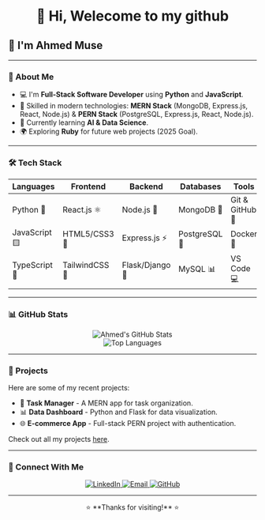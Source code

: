 <h1 align="center">👋 Hi, Welecome to my github </h1>
<h2 align="lift">👋 I'm Ahmed Muse </h2>

---

### 🌟 About Me  
- 💻 I'm **Full-Stack Software Developer** using **Python** and **JavaScript**.  
- 🔧 Skilled in modern technologies: **MERN Stack** (MongoDB, Express.js, React, Node.js) & **PERN Stack** (PostgreSQL, Express.js, React, Node.js).  
- 🎯 Currently learning **AI & Data Science**.  
- 🌍 Exploring **Ruby** for future web projects (2025 Goal).  

---

### 🛠️ Tech Stack

| **Languages** | **Frontend**        | **Backend**         | **Databases**        | **Tools**            |
|---------------|---------------------|---------------------|----------------------|----------------------|
| Python 🐍     | React.js ⚛️        | Node.js 🚀          | MongoDB 🍃          | Git & GitHub 🐙     |
| JavaScript 🟨  | HTML5/CSS3 🎨      | Express.js ⚡       | PostgreSQL 🐘        | Docker 🐳            |
| TypeScript 🔷 | TailwindCSS 💨      | Flask/Django 🐍     | MySQL 📊             | VS Code 💻           |

---

### 📊 GitHub Stats  
<p align="center">
  <img src="https://github-readme-stats.vercel.app/api?username=ahmed-muse-97&show_icons=true&theme=radical" alt="Ahmed's GitHub Stats" />
  <br>
  <img src="https://github-readme-stats.vercel.app/api/top-langs/?username=ahmed-muse-97&layout=compact&theme=radical" alt="Top Languages" />
</p>

---

### 💼 Projects  
Here are some of my recent projects:  
- 📝 **Task Manager** - A MERN app for task organization.  
- 📊 **Data Dashboard** - Python and Flask for data visualization.  
- 🌐 **E-commerce App** - Full-stack PERN project with authentication.  

Check out all my projects [here](https://github.com/ahmed-muse-97).

---

### 🔗 Connect With Me  
<p align="center">
  <a href="https://www.linkedin.com/in/ahmed-muse-8274341b7/" target="_blank">
    <img src="https://img.shields.io/badge/LinkedIn-%230077B5.svg?&style=for-the-badge&logo=linkedin&logoColor=white" alt="LinkedIn" />
  </a>
  <a href="mailto:ahmedmuse.am97@gmail.com" target="_blank">
    <img src="https://img.shields.io/badge/Email-D14836?style=for-the-badge&logo=gmail&logoColor=white" alt="Email" />
  </a>
  <a href="https://github.com/ahmed-muse-97" target="_blank">
    <img src="https://img.shields.io/badge/GitHub-%23121011.svg?&style=for-the-badge&logo=github&logoColor=white" alt="GitHub" />
  </a>
</p>

---

<p align="center">⭐ **Thanks for visiting!** ⭐</p>

